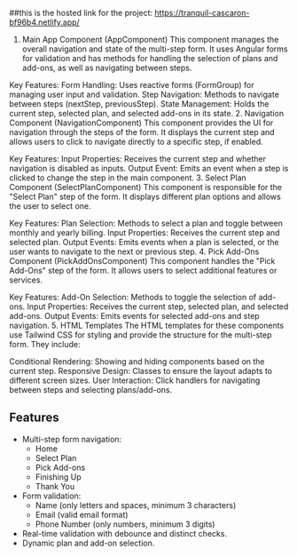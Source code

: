 ##this is the hosted link for the project: https://tranquil-cascaron-bf96b4.netlify.app/

1. Main App Component (AppComponent)
This component manages the overall navigation and state of the multi-step form. It uses Angular forms for validation and has methods for handling the selection of plans and add-ons, as well as navigating between steps.

Key Features:
Form Handling: Uses reactive forms (FormGroup) for managing user input and validation.
Step Navigation: Methods to navigate between steps (nextStep, previousStep).
State Management: Holds the current step, selected plan, and selected add-ons in its state.
2. Navigation Component (NavigationComponent)
This component provides the UI for navigation through the steps of the form. It displays the current step and allows users to click to navigate directly to a specific step, if enabled.

Key Features:
Input Properties: Receives the current step and whether navigation is disabled as inputs.
Output Event: Emits an event when a step is clicked to change the step in the main component.
3. Select Plan Component (SelectPlanComponent)
This component is responsible for the "Select Plan" step of the form. It displays different plan options and allows the user to select one.

Key Features:
Plan Selection: Methods to select a plan and toggle between monthly and yearly billing.
Input Properties: Receives the current step and selected plan.
Output Events: Emits events when a plan is selected, or the user wants to navigate to the next or previous step.
4. Pick Add-Ons Component (PickAddOnsComponent)
This component handles the "Pick Add-Ons" step of the form. It allows users to select additional features or services.

Key Features:
Add-On Selection: Methods to toggle the selection of add-ons.
Input Properties: Receives the current step, selected plan, and selected add-ons.
Output Events: Emits events for selected add-ons and step navigation.
5. HTML Templates
The HTML templates for these components use Tailwind CSS for styling and provide the structure for the multi-step form. They include:

Conditional Rendering: Showing and hiding components based on the current step.
Responsive Design: Classes to ensure the layout adapts to different screen sizes.
User Interaction: Click handlers for navigating between steps and selecting plans/add-ons.

## Features

- Multi-step form navigation:
  - Home
  - Select Plan
  - Pick Add-ons
  - Finishing Up
  - Thank You
- Form validation:
  - Name (only letters and spaces, minimum 3 characters)
  - Email (valid email format)
  - Phone Number (only numbers, minimum 3 digits)
- Real-time validation with debounce and distinct checks.
- Dynamic plan and add-on selection.

